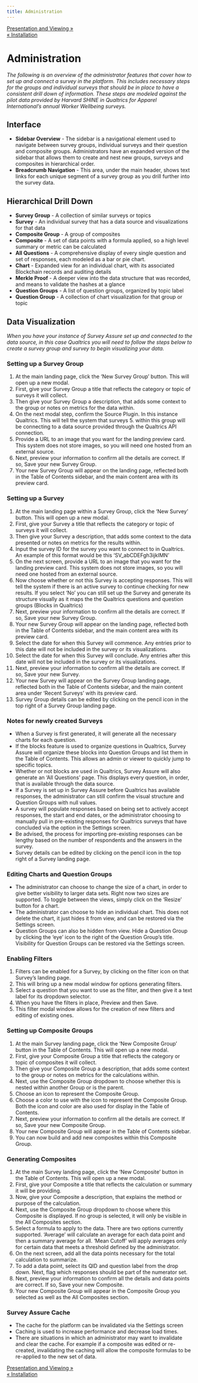 ```yaml
---
title: Administration
---
```


<div class="navFlow">
  <div class="next"><a href="007-presentation_and_viewing.html">Presentation and Viewing &raquo;</a></div>
  <div class="previous"><a href="005-installation.html">&laquo; Installation</a></div>
</div>

# Administration

*The following is an overview of the administrator features that cover how to set up and connect a survey in the platform. This includes necessary steps for the groups and individual surveys that should be in place to have a consistent drill down of information. These steps are modeled against the pilot data provided by Harvard SHINE in Qualtrics for Apparel International’s annual Worker Wellbeing surveys.*

## Interface
  * **Sidebar Overview** - The sidebar is a navigational element used to navigate between survey groups, individual surveys and their question and composite groups. Administrators have an expanded version of the sidebar that allows them to create and nest new groups, surveys and composites in hierarchical order.
  * **Breadcrumb Navigation** - This area, under the main header, shows text links for each unique segment of a survey group as you drill further into the survey data.
  
  
## Hierarchical Drill Down

  * **Survey Group** - A collection of similar surveys or topics
  * **Survey** - An individual survey that has a data source and visualizations for that data
  * **Composite Group** - A group of composites
  * **Composite** - A set of data points with a formula applied, so a high level summary or metric can be calculated
  * **All Questions** - A comprehensive display of every single question and set of responses, each modeled as a bar or pie chart.
  * **Chart** - Expanded view for an individual chart, with its associated Blockchain records and auditing details
  * **Merkle Proof** - A deeper view into the data structure that was recorded, and means to validate the hashes at a glance
  * **Question Groups** - A list of question groups, organized by topic label
  * **Question Group** - A collection of chart visualization for that group or topic
  
## Data Visualization
*When you have your instance of Survey Assure set up and connected to the data source, in this case Qualtrics you will need to follow the steps below to create a survey group and survey to begin visualizing your data.*

### Setting up a Survey Group

1. At the main landing page, click the ‘New Survey Group’ button. This will open up a new modal.
2. First, give your Survey Group a title that reflects the category or topic of surveys it will collect. 
3. Then give your Survey Group a description, that adds some context to the group or notes on metrics for the data within.
4. On the next modal step, confirm the Source Plugin. In this instance Qualtrics. This will tell the system that surveys 5. within this group will be connecting to a data source provided through the Qualtrics API connection.
5. Provide a URL to an image that you want for the landing preview card. This system does not store images, so you will need one hosted from an external source.
6. Next, preview your information to confirm all the details are correct. If so, Save your new Survey Group.
7. Your new Survey Group will appear on the landing page, reflected both in the Table of Contents sidebar, and the main content area with its preview card.


### Setting up a Survey

1. At the main landing page within a Survey Group, click the ‘New Survey’ button. This will open up a new modal.
2. First, give your Survey a title that reflects the category or topic of surveys it will collect. 
3. Then give your Survey a description, that adds some context to the data presented or notes on metrics for the results within.
4. Input the survey ID for the survey you want to connect to in Qualtrics. An example of this format would be this ‘SV_abCDEFgh3ijkIMN’
5. On the next screen, provide a URL to an image that you want for the landing preview card. This system does not store images, so you will need one hosted from an external source.
6. Now choose whether or not this Survey is accepting responses. This will tell the system if there is an active survey to continue checking for new results. If you select ‘No’ you can still set up the Survey and generate its structure visually as it maps the the Qualtrics questions and question groups (Blocks in Qualtrics)
7. Next, preview your information to confirm all the details are correct. If so, Save your new Survey Group.
8. Your new Survey Group will appear on the landing page, reflected both in the Table of Contents sidebar, and the main content area with its preview card.
9. Select the date for when this Survey will commence. Any entries prior to this date will not be included in the survey or its visualizations.
10. Select the date for when this Survey will conclude. Any entries after this date will not be included in the survey or its visualizations.
11. Next, preview your information to confirm all the details are correct. If so, Save your new Survey.
12. Your new Survey will appear on the Survey Group landing page, reflected both in the Table of Contents sidebar, and the main content area under ‘Recent Surveys’ with its preview card.
13. Survey Group details can be edited by clicking on the pencil icon in the top right of a Survey Group landing page.


### Notes for newly created Surveys

  * When a Survey is first generated, it will generate all the necessary charts for each question.
  * If the blocks feature is used to organize questions in Qualtrics, Survey Assure will organize these blocks into Question  Groups and list them in the Table of Contents. This allows an admin or viewer to quickly jump to specific topics.
  * Whether or not blocks are used in Qualtrics, Survey Assure will also generate an ‘All Questions’ page. This displays every question, in order, that is available through the data source.
  * If a Survey is set up in Survey Assure before Qualtrics has available responses, the administrator can still confirm the visual structure and Question Groups with null values.
  * A survey will populate responses based on being set to actively accept responses, the start and end dates, or the administrator choosing to manually pull in pre-existing responses for Qualtrics surveys that have concluded via the option in the Settings screen.
  * Be advised, the process for importing pre-existing responses can be lengthy based on the number of respondents and the answers in the survey.
  * Survey details can be edited by clicking on the pencil icon in the top right of a Survey landing page.


### Editing Charts and Question Groups

  * The administrator can choose to change the size of a chart, in order to give better visibility to larger data sets. Right now two sizes are supported. To toggle between the views, simply click on the ‘Resize’ button for a chart.
  * The administrator can choose to hide an individual chart. This does not delete the chart, it just hides it from view, and can be restored via the Settings screen.
  * Question Groups can also be hidden from view. Hide a Question Group by clicking the ‘eye’ icon to the right of the Question Group’s title. Visibility for Question Groups can be restored via the Settings screen.


### Enabling Filters

1. Filters can be enabled for a Survey, by clicking on the filter icon on that Survey’s landing page.
2. This will bring up a new modal window for options generating filters.
3. Select a question that you want to use as the filter, and then give it a text label for its dropdown selector.
4. When you have the filters in place, Preview and then Save.
5. This filter modal window allows for the creation of new filters and editing of existing ones.

### Setting up Composite Groups

1. At the main Survey landing page, click the ‘New Composite Group’ button in the Table of Contents. This will open up a new modal.
2. First, give your Composite Group a title that reflects the category or topic of composites it will collect. 
3. Then give your Composite Group a description, that adds some context to the group or notes on metrics for the calculations within.
4. Next, use the Composite Group dropdown to choose whether this is nested within another Group or is the parent.
5. Choose an icon to represent the Composite Group.
6. Choose a color to use with the icon to represent the Composite Group. Both the icon and color are also used for display in the Table of Contents.
7. Next, preview your information to confirm all the details are correct. If so, Save your new Composite Group.
8. Your new Composite Group will appear in the Table of Contents sidebar.
9. You can now build and add new composites within this Composite Group.


### Generating Composites

1. At the main Survey landing page, click the ‘New Composite’ button in the Table of Contents. This will open up a new modal.
2. First, give your Composite a title that reflects the calculation or summary it will be providing. 
3. Now, give your Composite a description, that explains the method or purpose of the calculation.
4. Next, use the Composite Group dropdown to choose where this Composite is displayed. If no group is selected, it will only be visible in the All Composites section.
5. Select a formula to apply to the data. There are two options currently supported. ‘Average’ will calculate an average for each data point and then a summary average for all. ‘Mean Cutoff’ will apply averages only for certain data that meets a threshold defined by the administrator.
6. On the next screen, add all the data points necessary for the total calculation to summarize.
7. To add a data point, select its QID and question label from the drop down. Next, flag which responses should be part of the numerator set.
8. Next, preview your information to confirm all the details and data points are correct. If so, Save your new Composite.
9. Your new Composite Group will appear in the Composite Group you selected as well as the All Composites section.


### Survey Assure Cache
  * The cache for the platform can be invalidated via the Settings screen
  * Caching is used to increase performance and decrease load times. 
  * There are situations in which an administrator may want to invalidate and clear the cache. For example if a composite was edited or re-created, invalidating the caching will allow the composite formulas to be re-applied to the new set of data.


<div class="navFlow navBottom">
  <div class="next"><a href="007-presentation_and_viewing.html">Presentation and Viewing &raquo;</a></div>
  <div class="previous"><a href="005-installation.html">&laquo; Installation</a></div>
</div>
